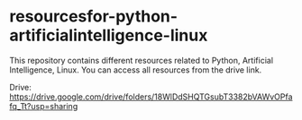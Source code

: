 # resourcesfor-python-artificialintelligence-linux
 This repository contains different resources related to   Python, Artificial Intelligence, Linux. You can access all resources from the drive link.

Drive: https://drive.google.com/drive/folders/18WlDdSHQTGsubT3382bVAWvOPfafq_Tt?usp=sharing
